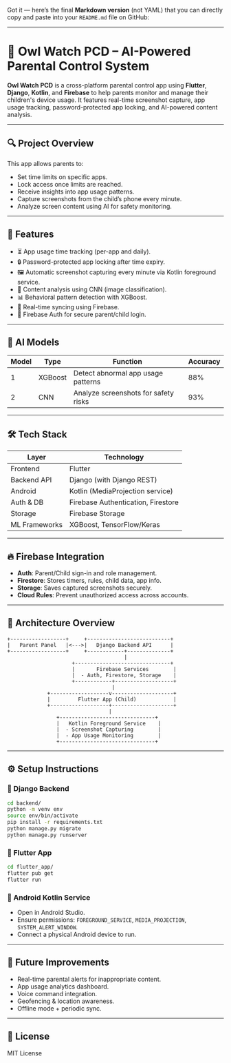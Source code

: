 Got it — here’s the final **Markdown version** (not YAML) that you can directly copy and paste into your `README.md` file on GitHub:

---

# 🦉 Owl Watch PCD – AI-Powered Parental Control System

**Owl Watch PCD** is a cross-platform parental control app using **Flutter**, **Django**, **Kotlin**, and **Firebase** to help parents monitor and manage their children's device usage. It features real-time screenshot capture, app usage tracking, password-protected app locking, and AI-powered content analysis.

---

## 🔍 Project Overview

This app allows parents to:

* Set time limits on specific apps.
* Lock access once limits are reached.
* Receive insights into app usage patterns.
* Capture screenshots from the child’s phone every minute.
* Analyze screen content using AI for safety monitoring.

---

## 🚀 Features

* ⏳ App usage time tracking (per-app and daily).
* 🔒 Password-protected app locking after time expiry.
* 🖼️ Automatic screenshot capturing every minute via Kotlin foreground service.
* 🧠 Content analysis using CNN (image classification).
* 📊 Behavioral pattern detection with XGBoost.
* 🔄 Real-time syncing using Firebase.
* 🔐 Firebase Auth for secure parent/child login.

---

## 🧠 AI Models

| Model | Type    | Function                             | Accuracy |
| ----- | ------- | ------------------------------------ | -------- |
| 1     | XGBoost | Detect abnormal app usage patterns   | 88%      |
| 2     | CNN     | Analyze screenshots for safety risks | 93%      |

---

## 🛠 Tech Stack

| Layer         | Technology                         |
| ------------- | ---------------------------------- |
| Frontend      | Flutter                            |
| Backend API   | Django (with Django REST)          |
| Android       | Kotlin (MediaProjection service)   |
| Auth & DB     | Firebase Authentication, Firestore |
| Storage       | Firebase Storage                   |
| ML Frameworks | XGBoost, TensorFlow/Keras          |

---

## 🔥 Firebase Integration

* **Auth**: Parent/Child sign-in and role management.
* **Firestore**: Stores timers, rules, child data, app info.
* **Storage**: Saves captured screenshots securely.
* **Cloud Rules**: Prevent unauthorized access across accounts.

---

## 🧱 Architecture Overview

```
+------------------+     +---------------------------+
|   Parent Panel   |<--->|   Django Backend API      |
+------------------+     +------------+--------------+
                                      |
                     +-------------------------------+
                     |       Firebase Services        |
                     |  - Auth, Firestore, Storage    |
                     +------------+-------------------+
                                  |
             +-------------------v--------------------+
             |         Flutter App (Child)            |
             +-------------------+--------------------+
                                 |
                +-------------------------------+
                |   Kotlin Foreground Service    |
                |  - Screenshot Capturing        |
                |  - App Usage Monitoring        |
                +-------------------------------+
```

---

## ⚙️ Setup Instructions

### 🔧 Django Backend

```bash
cd backend/
python -m venv env
source env/bin/activate
pip install -r requirements.txt
python manage.py migrate
python manage.py runserver
```

### 📱 Flutter App

```bash
cd flutter_app/
flutter pub get
flutter run
```

### 🤖 Android Kotlin Service

* Open in Android Studio.
* Ensure permissions: `FOREGROUND_SERVICE`, `MEDIA_PROJECTION`, `SYSTEM_ALERT_WINDOW`.
* Connect a physical Android device to run.

---

## 🚧 Future Improvements

* Real-time parental alerts for inappropriate content.
* App usage analytics dashboard.
* Voice command integration.
* Geofencing & location awareness.
* Offline mode + periodic sync.

---

## 📄 License

MIT License

